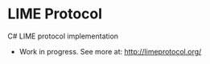 LIME Protocol
=============

C# LIME protocol implementation

- Work in progress. See more at: http://limeprotocol.org/